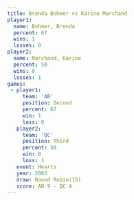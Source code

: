 ```yaml
---
title: Brenda Bohmer vs Karine Marchand
player1:                
  name: Bohmer, Brenda  
  percent: 67           
  wins: 1               
  losses: 0             
player2:                
  name: Marchand, Karine
  percent: 50           
  wins: 0               
  losses: 1             
games:
 - player1:          
     team: 'AB'      
     position: Second
     percent: 67     
     win: 1          
     loss: 0         
   player2:         
     team: 'QC'     
     position: Third
     percent: 50    
     win: 0         
     loss: 1        
   event: Hearts        
   year: 2003           
   draw: Round Robin(15)
   score: AB 9 - QC 4   
---
```

